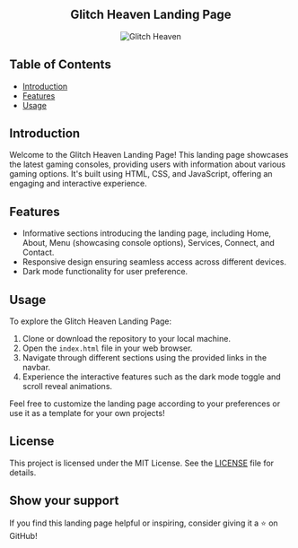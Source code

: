 <h2 align="center">
  Glitch Heaven Landing Page
</h2>

<div align="center">
  <img alt="Glitch Heaven"/>
</div>

## Table of Contents

- [Introduction](#introduction)
- [Features](#features)
- [Usage](#usage)

## Introduction

Welcome to the Glitch Heaven Landing Page! This landing page showcases the latest gaming consoles, providing users with information about various gaming options. It's built using HTML, CSS, and JavaScript, offering an engaging and interactive experience.

## Features

- Informative sections introducing the landing page, including Home, About, Menu (showcasing console options), Services, Connect, and Contact.
- Responsive design ensuring seamless access across different devices.
- Dark mode functionality for user preference.

## Usage

To explore the Glitch Heaven Landing Page:

1. Clone or download the repository to your local machine.
2. Open the `index.html` file in your web browser.
3. Navigate through different sections using the provided links in the navbar.
4. Experience the interactive features such as the dark mode toggle and scroll reveal animations.

Feel free to customize the landing page according to your preferences or use it as a template for your own projects!

## License

This project is licensed under the MIT License. See the [LICENSE](LICENSE) file for details.

## Show your support

If you find this landing page helpful or inspiring, consider giving it a ⭐️ on GitHub!

